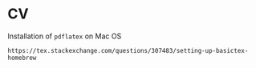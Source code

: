 # CV

Installation of `pdflatex` on Mac OS

```
https://tex.stackexchange.com/questions/307483/setting-up-basictex-homebrew
```
